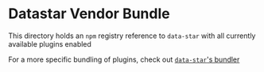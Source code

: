 # Datastar Vendor Bundle

This directory holds an `npm` registry reference to `data-star` with all currently available plugins enabled

For a more specific bundling of plugins, check out [`data-star`'s bundler](https://data-star.dev/bundler)
